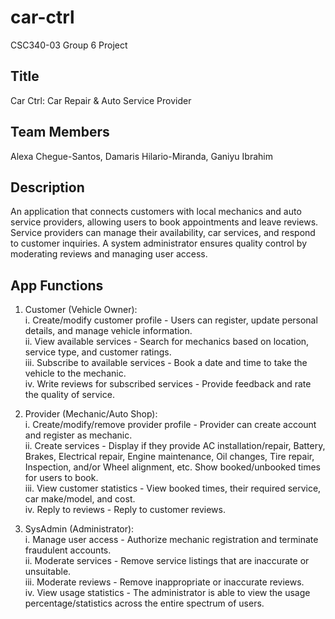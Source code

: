 # car-ctrl
CSC340-03 Group 6 Project
## Title
Car Ctrl: Car Repair & Auto Service Provider

## Team Members
Alexa Chegue-Santos, Damaris Hilario-Miranda, Ganiyu Ibrahim

## Description 
An application that connects customers with local mechanics and auto service providers, allowing users to book appointments and leave reviews. Service providers can manage their availability, car services, and respond to customer inquiries. A system administrator ensures quality control by moderating reviews and managing user access.

## App Functions
1. Customer (Vehicle Owner):  
    i. Create/modify customer profile - Users can register, update personal details, and manage    vehicle information.  
    ii. View available services - Search for mechanics based on location, service type, and customer ratings.  
    iii. Subscribe to available services - Book a date and time to take the vehicle to the mechanic.  
    iv. Write reviews for subscribed services - Provide feedback and rate the quality of service.  

2. Provider (Mechanic/Auto Shop):  
    i. Create/modify/remove provider profile - Provider can create account and register as mechanic.   
    ii. Create services - Display if they provide AC installation/repair, Battery, Brakes, Electrical repair, Engine maintenance, Oil changes, Tire repair, Inspection, and/or Wheel alignment, etc. Show booked/unbooked times for users to book.   
    iii. View customer statistics -  View booked times, their required service, car make/model, and cost.  
    iv. Reply to reviews - Reply to customer reviews.  

3. SysAdmin (Administrator):  
    i. Manage user access - Authorize mechanic registration and terminate fraudulent accounts.  
    ii. Moderate services - Remove service listings that are inaccurate or unsuitable.  
    iii. Moderate reviews - Remove inappropriate or inaccurate reviews.  
    iv. View usage statistics - The administrator is able to view the usage percentage/statistics across the entire spectrum of users.  
